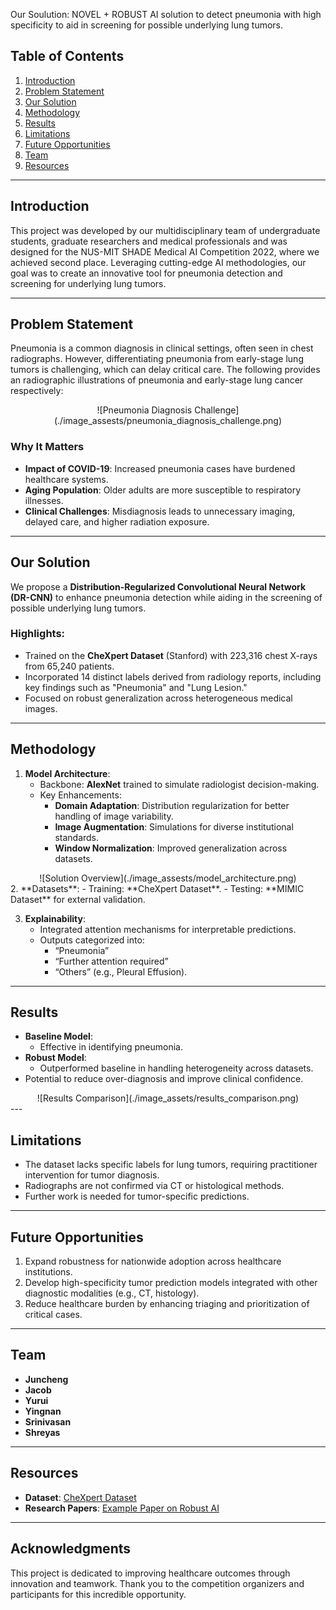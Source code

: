 Our Soulution: NOVEL + ROBUST AI solution to detect pneumonia with high specificity to aid in screening for possible underlying lung tumors.

## Table of Contents
1. [Introduction](#introduction)
2. [Problem Statement](#problem-statement)
3. [Our Solution](#our-solution)
4. [Methodology](#methodology)
5. [Results](#results)
6. [Limitations](#limitations)
7. [Future Opportunities](#future-opportunities)
8. [Team](#team)
9. [Resources](#resources)

---

## Introduction
This project was developed by our multidisciplinary team of undergraduate students, graduate researchers and medical professionals and was designed for the NUS-MIT SHADE Medical AI Competition 2022, where we achieved second place. Leveraging cutting-edge AI methodologies, our goal was to create an innovative tool for pneumonia detection and screening for underlying lung tumors.

---

## Problem Statement
Pneumonia is a common diagnosis in clinical settings, often seen in chest radiographs. However, differentiating pneumonia from early-stage lung tumors is challenging, which can delay critical care. The following provides an radiographic illustrations of pneumonia and early-stage lung cancer respectively: 
<center>![Pneumonia Diagnosis Challenge](./image_assests/pneumonia_diagnosis_challenge.png)</center>

### Why It Matters
- **Impact of COVID-19**: Increased pneumonia cases have burdened healthcare systems.
- **Aging Population**: Older adults are more susceptible to respiratory illnesses.
- **Clinical Challenges**: Misdiagnosis leads to unnecessary imaging, delayed care, and higher radiation exposure.

---

## Our Solution
We propose a **Distribution-Regularized Convolutional Neural Network (DR-CNN)** to enhance pneumonia detection while aiding in the screening of possible underlying lung tumors. 

### Highlights:
- Trained on the **CheXpert Dataset** (Stanford) with 223,316 chest X-rays from 65,240 patients.
- Incorporated 14 distinct labels derived from radiology reports, including key findings such as "Pneumonia" and "Lung Lesion."
- Focused on robust generalization across heterogeneous medical images.

---

## Methodology
1. **Model Architecture**:
   - Backbone: **AlexNet** trained to simulate radiologist decision-making.
   - Key Enhancements:
     - **Domain Adaptation**: Distribution regularization for better handling of image variability.
     - **Image Augmentation**: Simulations for diverse institutional standards.
     - **Window Normalization**: Improved generalization across datasets.

<center>![Solution Overview](./image_assests/model_architecture.png)</center>
2. **Datasets**:
   - Training: **CheXpert Dataset**.
   - Testing: **MIMIC Dataset** for external validation.

3. **Explainability**:
   - Integrated attention mechanisms for interpretable predictions.
   - Outputs categorized into:
     - “Pneumonia”
     - “Further attention required”
     - “Others” (e.g., Pleural Effusion).

---

## Results
- **Baseline Model**:
  - Effective in identifying pneumonia.
- **Robust Model**:
  - Outperformed baseline in handling heterogeneity across datasets.
- Potential to reduce over-diagnosis and improve clinical confidence.

<center>![Results Comparison](./image_assets/results_comparison.png)</center>
---

## Limitations
- The dataset lacks specific labels for lung tumors, requiring practitioner intervention for tumor diagnosis.
- Radiographs are not confirmed via CT or histological methods.
- Further work is needed for tumor-specific predictions.

---

## Future Opportunities
1. Expand robustness for nationwide adoption across healthcare institutions.
2. Develop high-specificity tumor prediction models integrated with other diagnostic modalities (e.g., CT, histology).
3. Reduce healthcare burden by enhancing triaging and prioritization of critical cases.

---

## Team
- **Juncheng**
- **Jacob**
- **Yurui**
- **Yingnan**
- **Srinivasan**
- **Shreyas**

---

## Resources
- **Dataset**: [CheXpert Dataset](https://stanfordmlgroup.github.io/competitions/chexpert/)
- **Research Papers**: [Example Paper on Robust AI](https://proceedings.nips.cc/paper/2020/file/201d7288b4c18a679e48b31c72c30ded-Paper.pdf)

---

## Acknowledgments
This project is dedicated to improving healthcare outcomes through innovation and teamwork. Thank you to the competition organizers and participants for this incredible opportunity.
